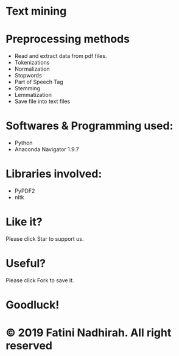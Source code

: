 # Text mining

# Preprocessing methods
- Read and extract data from pdf files.
- Tokenizations
- Normalization
- Stopwords
- Part of Speech Tag
- Stemming
- Lemmatization
- Save file into text files

# Softwares & Programming used:
- Python
- Anaconda Navigator 1.9.7

# Libraries involved:
- PyPDF2
- nltk

# Like it?
Please click Star to support us.

# Useful?
Please click Fork to save it.

# Goodluck!
# © 2019 Fatini Nadhirah. All right reserved
